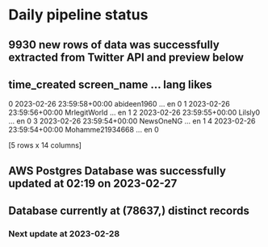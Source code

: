 # Daily pipeline status
## 9930 new rows of data was successfully extracted from Twitter API and preview below
##                time_created      screen_name  ... lang likes
0 2023-02-26 23:59:58+00:00      abideen1960  ...   en     0
1 2023-02-26 23:59:56+00:00     MrlegitWorld  ...   en     1
2 2023-02-26 23:59:55+00:00          Lilsly0  ...   en     0
3 2023-02-26 23:59:54+00:00        NewsOneNG  ...   en     1
4 2023-02-26 23:59:54+00:00  Mohamme21934668  ...   en     0

[5 rows x 14 columns]
## AWS Postgres Database was successfully updated at  02:19 on 2023-02-27
## Database currently at (78637,) distinct records
### Next update at 2023-02-28
